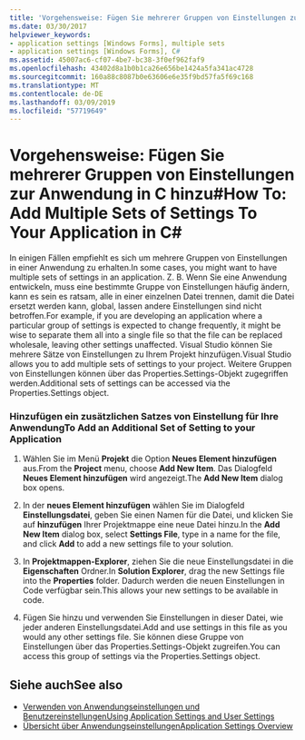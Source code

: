 ```yaml
---
title: 'Vorgehensweise: Fügen Sie mehrerer Gruppen von Einstellungen zur Anwendung hinzuC#'
ms.date: 03/30/2017
helpviewer_keywords:
- application settings [Windows Forms], multiple sets
- application settings [Windows Forms], C#
ms.assetid: 45007ac6-cf07-4be7-bc38-3f0ef962faf9
ms.openlocfilehash: 43402d8a1b0b1ca26e656be1424a5fa341ac4728
ms.sourcegitcommit: 160a88c8087b0e63606e6e35f9bd57fa5f69c168
ms.translationtype: MT
ms.contentlocale: de-DE
ms.lasthandoff: 03/09/2019
ms.locfileid: "57719649"
---
```

# <a name="how-to-add-multiple-sets-of-settings-to-your-application-in-c"></a><span data-ttu-id="f6930-102">Vorgehensweise: Fügen Sie mehrerer Gruppen von Einstellungen zur Anwendung in C hinzu\#</span><span class="sxs-lookup"><span data-stu-id="f6930-102">How To: Add Multiple Sets of Settings To Your Application in C\#</span></span>
<span data-ttu-id="f6930-103">In einigen Fällen empfiehlt es sich um mehrere Gruppen von Einstellungen in einer Anwendung zu erhalten.</span><span class="sxs-lookup"><span data-stu-id="f6930-103">In some cases, you might want to have multiple sets of settings in an application.</span></span> <span data-ttu-id="f6930-104">Z. B. Wenn Sie eine Anwendung entwickeln, muss eine bestimmte Gruppe von Einstellungen häufig ändern, kann es sein es ratsam, alle in einer einzelnen Datei trennen, damit die Datei ersetzt werden kann, global, lassen andere Einstellungen sind nicht betroffen.</span><span class="sxs-lookup"><span data-stu-id="f6930-104">For example, if you are developing an application where a particular group of settings is expected to change frequently, it might be wise to separate them all into a single file so that the file can be replaced wholesale, leaving other settings unaffected.</span></span> <span data-ttu-id="f6930-105">Visual Studio können Sie mehrere Sätze von Einstellungen zu Ihrem Projekt hinzufügen.</span><span class="sxs-lookup"><span data-stu-id="f6930-105">Visual Studio allows you to add multiple sets of settings to your project.</span></span> <span data-ttu-id="f6930-106">Weitere Gruppen von Einstellungen können über das Properties.Settings-Objekt zugegriffen werden.</span><span class="sxs-lookup"><span data-stu-id="f6930-106">Additional sets of settings can be accessed via the Properties.Settings object.</span></span>  
  
### <a name="to-add-an-additional-set-of-setting-to-your-application"></a><span data-ttu-id="f6930-107">Hinzufügen ein zusätzlichen Satzes von Einstellung für Ihre Anwendung</span><span class="sxs-lookup"><span data-stu-id="f6930-107">To Add an Additional Set of Setting to your Application</span></span>  
  
1.  <span data-ttu-id="f6930-108">Wählen Sie im Menü **Projekt** die Option **Neues Element hinzufügen** aus.</span><span class="sxs-lookup"><span data-stu-id="f6930-108">From the **Project** menu, choose **Add New Item**.</span></span> <span data-ttu-id="f6930-109">Das Dialogfeld **Neues Element hinzufügen** wird angezeigt.</span><span class="sxs-lookup"><span data-stu-id="f6930-109">The **Add New Item** dialog box opens.</span></span>  
  
2.  <span data-ttu-id="f6930-110">In der **neues Element hinzufügen** wählen Sie im Dialogfeld **Einstellungsdatei**, geben Sie einen Namen für die Datei, und klicken Sie auf **hinzufügen** Ihrer Projektmappe eine neue Datei hinzu.</span><span class="sxs-lookup"><span data-stu-id="f6930-110">In the **Add New Item** dialog box, select **Settings File**, type in a name for the file, and click **Add** to add a new settings file to your solution.</span></span>  
  
3.  <span data-ttu-id="f6930-111">In **Projektmappen-Explorer**, ziehen Sie die neue Einstellungsdatei in die **Eigenschaften** Ordner.</span><span class="sxs-lookup"><span data-stu-id="f6930-111">In **Solution Explorer**, drag the new Settings file into the **Properties** folder.</span></span> <span data-ttu-id="f6930-112">Dadurch werden die neuen Einstellungen in Code verfügbar sein.</span><span class="sxs-lookup"><span data-stu-id="f6930-112">This allows your new settings to be available in code.</span></span>  
  
4.  <span data-ttu-id="f6930-113">Fügen Sie hinzu und verwenden Sie Einstellungen in dieser Datei, wie jeder anderen Einstellungsdatei.</span><span class="sxs-lookup"><span data-stu-id="f6930-113">Add and use settings in this file as you would any other settings file.</span></span> <span data-ttu-id="f6930-114">Sie können diese Gruppe von Einstellungen über das Properties.Settings-Objekt zugreifen.</span><span class="sxs-lookup"><span data-stu-id="f6930-114">You can access this group of settings via the Properties.Settings object.</span></span>  
  
## <a name="see-also"></a><span data-ttu-id="f6930-115">Siehe auch</span><span class="sxs-lookup"><span data-stu-id="f6930-115">See also</span></span>
- [<span data-ttu-id="f6930-116">Verwenden von Anwendungseinstellungen und Benutzereinstellungen</span><span class="sxs-lookup"><span data-stu-id="f6930-116">Using Application Settings and User Settings</span></span>](using-application-settings-and-user-settings.md)
- [<span data-ttu-id="f6930-117">Übersicht über Anwendungseinstellungen</span><span class="sxs-lookup"><span data-stu-id="f6930-117">Application Settings Overview</span></span>](application-settings-overview.md)
